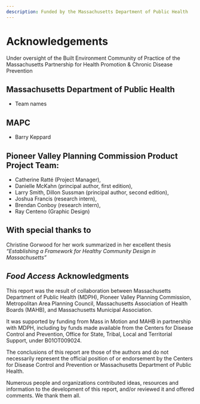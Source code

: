 ```yaml
---
description: Funded by the Massachusetts Department of Public Health
---
```


# Acknowledgements

Under oversight of the Built Environment Community of Practice of the Massachusetts Partnership for Health Promotion & Chronic Disease Prevention

## Massachusetts Department of Public Health 

* Team names

## MAPC

* Barry Keppard

## Pioneer Valley Planning Commission Product Project Team: 

* Catherine Ratté \(Project Manager\), 
* Danielle McKahn \(principal author, first edition\), 
* Larry Smith, Dillon Sussman \(principal author, second edition\), 
* Joshua Francis \(research intern\), 
* Brendan Conboy \(research intern\), 
* Ray Centeno \(Graphic Design\) 

## With special thanks to 

Christine Gorwood for her work summarized in her excellent thesis _“Establishing a Framework for Healthy Community Design in Massachusetts”_

## _Food Access_ Acknowledgments  

This report was the result of collaboration between Massachusetts Department of Public Health \(MDPH\), Pioneer Valley Planning Commission, Metropolitan Area Planning Council, Massachusetts Association of Health Boards \(MAHB\), and Massachusetts Municipal Association.

It was supported by funding from Mass in Motion and MAHB in partnership with MDPH, including by funds made available from the Centers for Disease Control and Prevention, Office for State, Tribal, Local and Territorial Support, under B01OT009024.

The conclusions of this report are those of the authors and do not necessarily represent the official position of or endorsement by the Centers for Disease Control and Prevention or Massachusetts Department of Public Health.

Numerous people and organizations contributed ideas, resources and information to the development of this report, and/or reviewed it and offered comments. We thank them all.

